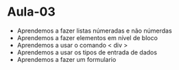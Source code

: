 # Aula-03 #
- Aprendemos a fazer listas númeradas e não númerdas
- Aprendemos a fazer elementos em nível de bloco
- Aprendemos a usar o comando < div >
- Aprendemos a usar os tipos de entrada de dados
- Aprendemos a fazer um formulario